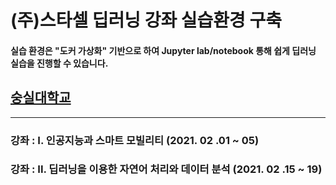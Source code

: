 #
# (주)스타셀 딥러닝 강좌 실습환경 구축
#### 실습 환경은 "도커 가상화" 기반으로 하여 Jupyter lab/notebook 통해 쉽게 딥러닝 실습을 진행할 수 있습니다.




## [숭실대학교](SSU)
* * *
 
### 강좌 : I. 인공지능과 스마트 모빌리티 (2021. 02 .01 ~ 05)

### 강좌 : II. 딥러닝을 이용한 자연어 처리와 데이터 분석 (2021. 02 .15 ~ 19)
#
 
